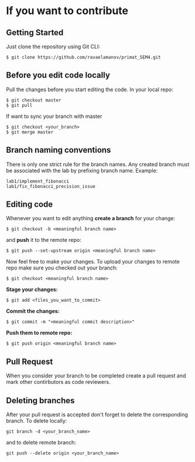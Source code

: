 # If you want to contribute
## Getting Started
Just clone the repository using Git CLI: 
```
$ git clone https://github.com/ravaelamanov/primat_SEM4.git
```
## Before you edit code locally
Pull the changes before you start editing the code. In your local repo:
```
$ git checkout master
$ git pull
```
If want to sync your branch with master
```
$ git checkout <your_branch>
$ git merge master 
```
## Branch naming conventions
There is only one strict rule for the branch names. Any created branch must be associated with the lab by prefixing branch name.
Example:
```
lab1/implement_fibonacci
lab1/fix_fibonacci_precision_issue
```

## Editing code
Whenever you want to edit anything **create a branch** for your change:
```
$ git checkout -b <meaningful branch name>
```
and **push** it to the remote repo:
```
$ git push --set-upstream origin <meaningful branch name>
```
Now feel free to make your changes. To upload your changes to remote repo make sure you checked out your branch:
```
$ git checkout <meaningful branch name>
```
**Stage your changes:**
```
$ git add <files_you_want_to_commit>
```
**Commit the changes:**
```
$ git commit -m "<meaningful commit description>"
```
**Push them to remote repo:**
```
$ git push origin <meaningful branch name>
```
## Pull Request
When you consider your branch to be completed create a pull request and mark other contirbutors as code reviewers.

## Deleting branches
After your pull request is accepted don't forget to delete the corresponding branch. To delete locally:
```
git branch -d <your_branch_name>
```
and to delete remote branch:
```
git push --delete origin <your_branch_name>
```